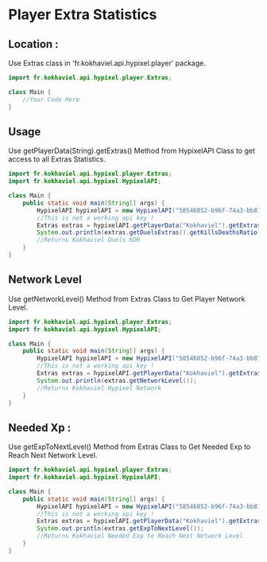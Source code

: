 # Player Extra Statistics

## Location :

Use Extras class in 'fr.kokhaviel.api.hypixel.player' package.

```java
import fr.kokhaviel.api.hypixel.player.Extras;

class Main {
	//Your Code Here
}
```

## Usage

Use getPlayerData(String).getExtras() Method from HypixelAPI Class to get access to all Extras Statistics.

```java
import fr.kokhaviel.api.hypixel.player.Extras;
import fr.kokhaviel.api.hypixel.HypixelAPI;

class Main {
	public static void main(String[] args) {
		HypixelAPI hypixelAPI = new HypixelAPI("58546852-b96f-74a3-bb87-b5a64137c98c");
		//This is not a working api key !
        Extras extras = hypixelAPI.getPlayerData("Kokhaviel").getExtras();
        System.out.println(extras.getDuelsExtras().getKillsDeathsRatio());
        //Returns Kokhaviel Duels KDR
	}
}
```

## Network Level

Use getNetworkLevel() Method from Extras Class to Get Player Network Level.

```java
import fr.kokhaviel.api.hypixel.player.Extras;
import fr.kokhaviel.api.hypixel.HypixelAPI;

class Main {
	public static void main(String[] args) {
		HypixelAPI hypixelAPI = new HypixelAPI("58546852-b96f-74a3-bb87-b5a64137c98c");
		//This is not a working api key !
        Extras extras = hypixelAPI.getPlayerData("Kokhaviel").getExtras();
        System.out.println(extras.getNetworkLevel());
        //Returns Kokhaviel Hypixel Network
	}
}
```

## Needed Xp :

Use getExpToNextLevel() Method from Extras Class to Get Needed Exp to Reach Next Network Level.

```java
import fr.kokhaviel.api.hypixel.player.Extras;
import fr.kokhaviel.api.hypixel.HypixelAPI;

class Main {
	public static void main(String[] args) {
		HypixelAPI hypixelAPI = new HypixelAPI("58546852-b96f-74a3-bb87-b5a64137c98c");
		//This is not a working api key !
        Extras extras = hypixelAPI.getPlayerData("Kokhaviel").getExtras();
        System.out.println(extras.getExpToNextLevel());
        //Returns Kokhaviel Needed Exp to Reach Next Network Level
	}
}
```